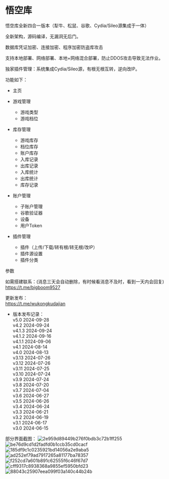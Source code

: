 # 悟空库
悟空库全新四合一版本（犁牛、松鼠、谷歌、Cydia/Sileo源集成于一体）

全新架构，源码编译，无漏洞无后门。 

数据库凭证加密、连接加密、程序加密防盗库攻击

支持本地部署、网络部署、本地+网络混合部署，防止DDOS攻击导致无法作业。

独家插件管理：系统集成Cydia/Sileo源，有根无根互转，逆向改IP。   

   
功能如下：

- 主页

- 游戏管理
  - 游戏类型
  - 游戏档位

- 库存管理
  - 游戏库存
  - 档位库存
  - 账户库存
  - 入库记录
  - 出库记录
  - 入库统计
  - 出库统计
  - 库存记录

- 账户管理
  - 子账户管理
  - 谷歌验证器
  - 设备
  - 用户Token
   
- 插件管理
  - 插件（上传/下载/转有根/转无根/改IP）
  - 插件源设置
  - 插件分类
    
参数

如需搭建联系：(消息三天会自动删除，有时候看消息不及时，看到一天内会回复)   
https://t.me/bigboom9527

更新发布：    
https://t.me/wukongkudajian

- 版本发布记录：   
v5.0 2024-09-28   
v4.2 2024-09-24   
v4.1.3 2024-09-24   
v4.1.2 2024-09-16   
v4.1.1 2024-09-06   
v4.1 2024-08-14   
v4.0 2024-08-13   
v3.13 2024-07-26   
v3.12 2024-07-26   
v3.11 2024-07-25   
v3.10 2024-07-24   
v3.9 2024-07-24   
v3.8 2024-07-20   
v3.7 2024-07-04   
v3.6 2024-06-27   
v3.5 2024-06-26   
v3.4 2024-06-24   
v3.3 2024-06-21   
v3.2 2024-06-19   
v3.1 2024-06-17   
v3.0 2024-06-15   



部分界面截图：
![2e959d89449b276f0bdb3c72b1ff255](https://github.com/user-attachments/assets/9a8e605d-a375-4004-a233-cd48a5d4abab)
![be76d9cd1d2fadfd0b1ccb35cd0cacf](https://github.com/user-attachments/assets/e3f60d28-7ed5-4f99-b0bf-8617adf795bd)
![185df9c1c0235921bd14056a2e9aba5](https://github.com/user-attachments/assets/3ed19b4c-0d9a-4256-afb7-7939919c871d)
![ad252ef79ad7917265a81177ba78357](https://github.com/user-attachments/assets/e831a27e-29ba-4008-b1d3-2f5d19169c4f)
![f252cd7a601b891c62555f6c46f67d7](https://github.com/user-attachments/assets/45f79fdf-11fb-4b95-9c7f-a679d80f3b6c)
![cff9317c8938368a9855ef5950bfd23](https://github.com/user-attachments/assets/bd128836-b258-4b6b-8457-071c676c8bea)
![88043c25907eea099f03a140c44b24b](https://github.com/user-attachments/assets/edf69809-7f3a-40f3-a583-3d8827c6189d)





